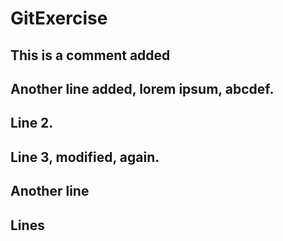 # GitExercise

## This is a comment added

## Another line added, lorem ipsum, abcdef.

## Line 2.

## Line 3, modified, again.

## Another line

## Lines

